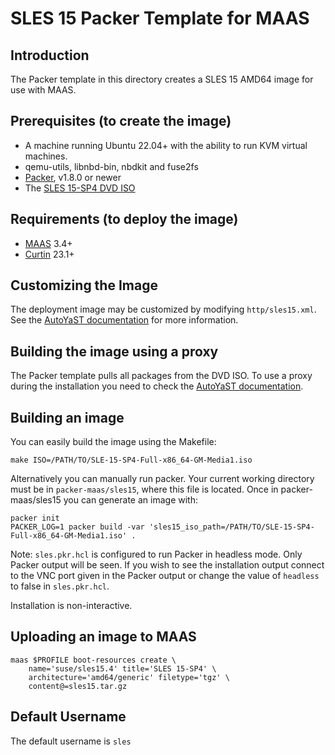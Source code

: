 # SLES 15 Packer Template for MAAS

## Introduction

The Packer template in this directory creates a SLES 15 AMD64 image for use with MAAS.

## Prerequisites (to create the image)

* A machine running Ubuntu 22.04+ with the ability to run KVM virtual machines.
* qemu-utils, libnbd-bin, nbdkit and fuse2fs
* [Packer](https://www.packer.io/intro/getting-started/install.html), v1.8.0 or newer
* The [SLES 15-SP4 DVD ISO](https://www.suse.com/download/sles/)

## Requirements (to deploy the image)

* [MAAS](https://maas.io) 3.4+
* [Curtin](https://launchpad.net/curtin) 23.1+

## Customizing the Image

The deployment image may be customized by modifying `http/sles15.xml`. See the [AutoYaST documentation](https://documentation.suse.com/sles/15-SP4/html/SLES-all/book-autoyast.html) for more information.

## Building the image using a proxy

The Packer template pulls all packages from the DVD ISO. To use a proxy during the installation you need to check the [AutoYaST documentation](https://documentation.suse.com/sles/15-SP4/html/SLES-all/book-autoyast.html).

## Building an image

You can easily build the image using the Makefile:

```shell
make ISO=/PATH/TO/SLE-15-SP4-Full-x86_64-GM-Media1.iso
```

Alternatively you can manually run packer. Your current working directory must
be in `packer-maas/sles15`, where this file is located. Once in packer-maas/sles15
you can generate an image with:

```shell
packer init
PACKER_LOG=1 packer build -var 'sles15_iso_path=/PATH/TO/SLE-15-SP4-Full-x86_64-GM-Media1.iso' .
```

Note: `sles.pkr.hcl` is configured to run Packer in headless mode. Only Packer
output will be seen. If you wish to see the installation output connect to the
VNC port given in the Packer output or change the value of `headless` to false in
`sles.pkr.hcl`.

Installation is non-interactive.

## Uploading an image to MAAS

```shell
maas $PROFILE boot-resources create \
    name='suse/sles15.4' title='SLES 15-SP4' \
    architecture='amd64/generic' filetype='tgz' \
    content@=sles15.tar.gz
```

## Default Username

The default username is ```sles```
